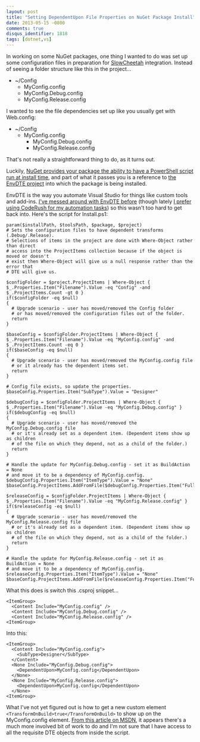 ```yaml
---
layout: post
title: "Setting DependentUpon File Properties on NuGet Package Install"
date: 2013-05-15 -0800
comments: true
disqus_identifier: 1818
tags: [dotnet,vs]
---
```

In working on some NuGet packages, one thing I wanted to do was set up
some configuration files in preparation for
[SlowCheetah](http://nuget.org/packages/SlowCheetah/) integration.
Instead of seeing a folder structure like this in the project...

-   \~/Config
    -   MyConfig.config
    -   MyConfig.Debug.config
    -   MyConfig.Release.config

I wanted to see the file dependencies set up like you usually get with
Web.config:

-   \~/Config
    -   MyConfig.config
        -   MyConfig.Debug.config
        -   MyConfig.Release.config

That's not really a straightforward thing to do, as it turns out.

Luckily, [NuGet provides your package the ability to have a PowerShell
script run at install
time](http://docs.nuget.org/docs/creating-packages/creating-and-publishing-a-package),
and part of what it passes you is a reference to [the EnvDTE
project](http://msdn.microsoft.com/en-us/library/51h9a6ew(v=vs.110).aspx)
into which the package is being installed.

EnvDTE is the way you automate Visual Studio for things like custom
tools and add-ins. [I've messed around with EnvDTE
before](/archive/2004/06/25/solvent-power-toys-for-visual-studio-.net.aspx)
(though lately [I prefer using CodeRush for my automation
tasks](http://www.devexpress.com/Products/Visual_Studio_Add-in/Coding_Assistance/))
so this wasn't too hard to get back into. Here's the script for
Install.ps1:

    param($installPath, $toolsPath, $package, $project)
    # Sets the configuration files to have dependent transforms (.Debug/.Release).
    # Selections of items in the project are done with Where-Object rather than direct
    # access into the ProjectItems collection because if the object is moved or doesn't
    # exist then Where-Object will give us a null response rather than the error that
    # DTE will give us.

    $configFolder = $project.ProjectItems | Where-Object { $_.Properties.Item("Filename").Value -eq "Config" -and  $_.ProjectItems.Count -gt 0 }
    if($configFolder -eq $null)
    {
      # Upgrade scenario - user has moved/removed the Config folder
      # or has moved/removed the configuration files out of the folder.
      return
    }

    $baseConfig = $configFolder.ProjectItems | Where-Object { $_.Properties.Item("Filename").Value -eq "MyConfig.config" -and $_.ProjectItems.Count -eq 0 }
    if($baseConfig -eq $null)
    {
      # Upgrade scenario - user has moved/removed the MyConfig.config file
      # or it already has the dependent items set.
      return
    }

    # Config file exists, so update the properties.
    $baseConfig.Properties.Item("SubType").Value = "Designer"

    $debugConfig = $configFolder.ProjectItems | Where-Object { $_.Properties.Item("Filename").Value -eq "MyConfig.Debug.config" }
    if($debugConfig -eq $null)
    {
      # Upgrade scenario - user has moved/removed the MyConfig.Debug.config file
      # or it's already set as a dependent item. (Dependent items show up as children
      # of the file on which they depend, not as a child of the folder.)
      return
    }

    # Handle the update for MyConfig.Debug.config - set it as BuildAction = None
    # and move it to be a dependency of MyConfig.config.
    $debugConfig.Properties.Item("ItemType").Value = "None"
    $baseConfig.ProjectItems.AddFromFile($debugConfig.Properties.Item("FullPath").Value)

    $releaseConfig = $configFolder.ProjectItems | Where-Object { $_.Properties.Item("Filename").Value -eq "MyConfig.Release.config" }
    if($releaseConfig -eq $null)
    {
      # Upgrade scenario - user has moved/removed the MyConfig.Release.config file
      # or it's already set as a dependent item. (Dependent items show up as children
      # of the file on which they depend, not as a child of the folder.)
      return
    }

    # Handle the update for MyConfig.Release.config - set it as BuildAction = None
    # and move it to be a dependency of MyConfig.config.
    $releaseConfig.Properties.Item("ItemType").Value = "None"
    $baseConfig.ProjectItems.AddFromFile($releaseConfig.Properties.Item("FullPath").Value)

What this does is switch this .csproj snippet...

    <ItemGroup>
      <Content Include="MyConfig.config" />
      <Content Include="MyConfig.Debug.config" />
      <Content Include="MyConfig.Release.config" />
    <ItemGroup>

Into this:

    <ItemGroup>
      <Content Include="MyConfig.config">
        <SubType>Designer</SubType>
      </Content>
      <None Include="MyConfig.Debug.config">
        <DependentUpon>MyConfig.config</DependentUpon>
      </None>
      <None Include="MyConfig.Release.config">
        <DependentUpon>MyConfig.config</DependentUpon>
      </None>
    <ItemGroup>

What I've not yet figured out is how to get a new custom element
`<TransformOnBuild>true</TransformOnBuild>` to show up on the
MyConfig.config element. [From this article on
MSDN](http://msdn.microsoft.com/en-us/library/vstudio/bb491814.aspx), it
appears there's a much more involved bit of work to do and I'm not sure
that I have access to all the requisite DTE objects from inside the
script.
